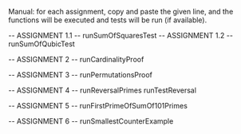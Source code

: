 
Manual:
for each assignment, copy and paste the given line, and the functions will be executed and tests will be run (if available).

-- ASSIGNMENT 1.1 --
runSumOfSquaresTest
-- ASSIGNMENT 1.2 --
runSumOfQubicTest

-- ASSIGNMENT 2 --
runCardinalityProof

-- ASSIGNMENT 3 --
runPermutationsProof

-- ASSIGNMENT 4 --
runReversalPrimes
runTestReversal

-- ASSIGNMENT 5 --
runFirstPrimeOfSumOf101Primes

-- ASSIGNMENT 6 -- 
runSmallestCounterExample